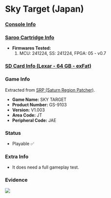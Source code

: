 # Sky Target (Japan)

### [Console Info](../../../../../Info/Consoles/VA13/README.md)

### [Saroo Cartridge Info](../../../../../Info/Cartridges/GuangzhouSanStarOnlineShop/1.6/README.md)

- <b>Firmwares Tested:</b>
  1. MCU: 241224, SS: 241224, FPGA: 05 - v0.7

### [SD Card Info (Lexar - 64 GB - exFat)](../../../../../Info/SdCards/Lexar/64GB/exfat/README.md)

### Game Info

Extracted from [SRP (Saturn Region Patcher)](https://segaxtreme.net/resources/saturn-region-patcher.81/download).

- <b>Game Name:</b> SKY TARGET
- <b>Product Number:</b> GS-9103
- <b>Version:</b> V1.003
- <b>Area Code:</b> JT
- <b>Peripheral Code:</b> JAE

### Status

- Playable :white_check_mark:

### Extra Info

- It does need a full gameplay test.

### Evidence

[![](https://img.youtube.com/vi/s1X-LyEBIfA/0.jpg)](https://www.youtube.com/watch?v=s1X-LyEBIfA)
